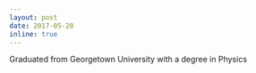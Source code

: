 ```yaml
---
layout: post
date: 2017-05-20
inline: true
---
```


Graduated from Georgetown University with a degree in Physics
